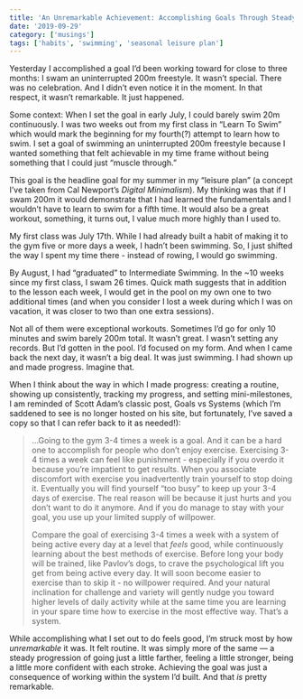```yaml
---
title: 'An Unremarkable Achievement: Accomplishing Goals Through Steady Progress'
date: '2019-09-29'
category: ['musings']
tags: ['habits', 'swimming', 'seasonal leisure plan']
---
```


Yesterday I accomplished a goal I’d been working toward for close to three months: I swam an uninterrupted 200m freestyle. It wasn’t special. There was no celebration. And I didn’t even notice it in the moment. In that respect, it wasn’t remarkable. It just happened.

Some context: When I set the goal in early July, I could barely swim 20m continuously. I was two weeks out from my first class in “Learn To Swim” which would mark the beginning for my fourth(?) attempt to learn how to swim. I set a goal of swimming an uninterrupted 200m freestyle because I wanted something that felt achievable in my time frame without being something that I could just “muscle through.”

This goal is the headline goal for my summer in my “leisure plan” (a concept I’ve taken from Cal Newport’s _Digital Minimalism_). My thinking was that if I swam 200m it would demonstrate that I had learned the fundamentals and I wouldn’t have to learn to swim for a fifth time. It would also be a great workout, something, it turns out, I value much more highly than I used to.

My first class was July 17th. While I had already built a habit of making it to the gym five or more days a week, I hadn’t been swimming. So, I just shifted the way I spent my time there - instead of rowing, I would go swimming.

By August, I had “graduated” to Intermediate Swimming. In the ~10 weeks since my first class, I swam 26 times. Quick math suggests that in addition to the lesson each week, I would get in the pool on my own one to two additional times (and when you consider I lost a week during which I was on vacation, it was closer to two than one extra sessions).

Not all of them were exceptional workouts. Sometimes I’d go for only 10 minutes and swim barely 200m total. It wasn’t great. I wasn’t setting any records. But I’d gotten in the pool. I’d focused on my form. And when I came back the next day, it wasn’t a big deal. It was just swimming. I had shown up and made progress. Imagine that.

When I think about the way in which I made progress: creating a routine, showing up consistently, tracking my progress, and setting mini-milestones, I am reminded of Scott Adam’s classic post, Goals vs Systems (which I’m saddened to see is no longer hosted on his site, but fortunately, I’ve saved a copy so that I can refer back to it as needed!):

> …Going to the gym 3-4 times a week is a goal. And it can be a hard one to accomplish for people who don’t enjoy exercise. Exercising 3-4 times a week can feel like punishment - especially if you overdo it because you’re impatient to get results. When you associate discomfort with exercise you inadvertently train yourself to stop doing it. Eventually you will find yourself “too busy” to keep up your 3-4 days of exercise. The real reason will be because it just hurts and you don’t want to do it anymore. And if you do manage to stay with your goal, you use up your limited supply of willpower.
>
> Compare the goal of exercising 3-4 times a week with a system of being active every day at a level that _feels_ good, while continuously learning about the best methods of exercise. Before long your body will be trained, like Pavlov’s dogs, to crave the psychological lift you get from being active every day. It will soon become easier to exercise than to skip it - no willpower required. And your natural inclination for challenge and variety will gently nudge you toward higher levels of daily activity while at the same time you are learning in your spare time how to exercise in the most effective way. That’s a system.

While accomplishing what I set out to do feels good, I’m struck most by how _unremarkable_ it was. It felt routine. It was simply more of the same — a steady progression of going just a little farther, feeling a little stronger, being a little more confident with each stroke. Achieving the goal was just a consequence of working within the system I’d built. And that _is_ pretty remarkable.

